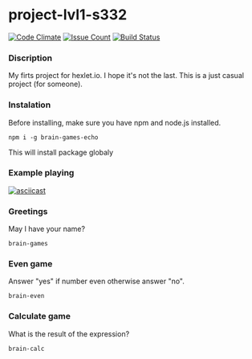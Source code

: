 # project-lvl1-s332
[![Code Climate](https://codeclimate.com/github/echonok/project-lvl1-s332/badges/gpa.svg)](https://codeclimate.com/github/echonok/project-lvl1-s332)
[![Issue Count](https://codeclimate.com/github/echonok/project-lvl1-s332/badges/issue_count.svg)](https://codeclimate.com/github/echonok/project-lvl1-s332)
[![Build Status](https://travis-ci.org/echonok/project-lvl1-s332.svg?branch=master)](https://travis-ci.org/echonok/project-lvl1-s332)

### Discription
My firts project for hexlet.io. I hope it's not the last. This is a just casual project (for someone).

### Instalation
Before installing, make sure you have npm and node.js installed.

```
npm i -g brain-games-echo
```
This will install package globaly

### Example playing

[![asciicast](https://asciinema.org/a/Dtr9xYj7u2FkN6mKZ8gXvD5uR.png)](https://asciinema.org/a/Dtr9xYj7u2FkN6mKZ8gXvD5uR)


### Greetings
May I have your name?

```
brain-games
```

### Even game
Answer "yes" if number even otherwise answer "no".

```
brain-even
```

### Calculate game
What is the result of the expression?

```
brain-calc
```